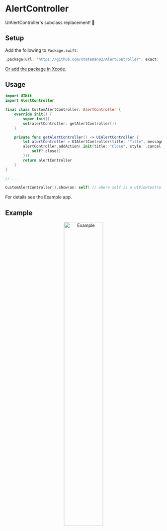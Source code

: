 # AlertController
UIAlertController's subclass replacement! 🚨

## Setup

Add the following to `Package.swift`:

```swift
.package(url: "https://github.com/stateman92/AlertController", exact: .init(0, 0, 1))
```

[Or add the package in Xcode.](https://developer.apple.com/documentation/xcode/adding_package_dependencies_to_your_app)

## Usage

```swift
import UIKit
import AlertController

final class CustomAlertController: AlertController {
    override init() {
        super.init()
        set(alertController: getAlertController())
    }

    private func getAlertController() -> UIAlertController {
        let alertController = UIAlertController(title: "Title", message: "Message", preferredStyle: .alert)
        alertController.addAction(.init(title: "Close", style: .cancel, handler: { [weak self] _ in
            self?.close()
        }))
        return alertController
    }
}

// ...

CustomAlertController().show(on: self) // where self is a UIViewController
```

For details see the Example app.

## Example

<p style="text-align:center;"><img src="https://github.com/stateman92/AlertController/blob/main/Resources/screenshot.png?raw=true" width="50%" alt="Example"></p>
